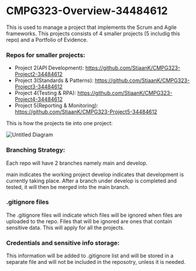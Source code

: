 # CMPG323-Overview-34484612
This is used to manage a project that implements the Scrum and Agile frameworks. This projects consists of 4 smaller projects (5 includig this repo) and a Portfolio of Evidence.


### Repos for smaller projects:
  - Project 2(API Development): https://github.com/StiaanK/CMPG323-Project2-34484612
  - Project 3(Standards & Patterns): https://github.com/StiaanK/CMPG323-Project3-34484612
  - Project 4(Testing & RPA): https://github.com/StiaanK/CMPG323-Project4-34484612
  - Project 5(Reporting & Monitoring): https://github.com/StiaanK/CMPG323-Project5-34484612

This is how the projects tie into one project:

![Untitled Diagram](https://user-images.githubusercontent.com/102803595/184359850-9a64affd-b278-412e-b5aa-3f9113f9ae27.png)


### Branching Strategy:
Each repo will have 2 branches namely main and develop.

main indicates the working project
develop indicates that development is currently taking place.
After a branch under develop is completed and tested, it will then be merged into the main branch.


### .gitignore files
The .gitignore files will indicate which files will be ignored when files are uploaded to the repo. Files that will be ignored are ones that contain sensitive data. This will apply for all the projects.


### Credentials and sensitive info storage:
This information will be added to .gitignore list and will be stored in a separate file and will not be included in the reposotry, unless it is needed. 

